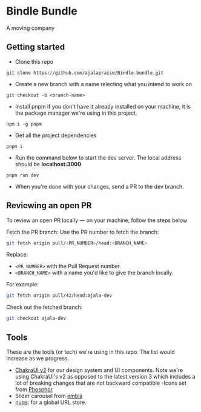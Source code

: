 # Bindle Bundle

A moving company

## Getting started
- Clone this repo

```shell
git clone https://github.com/ajalapraise/Bindle-bundle.git
```

- Create a new branch with a name relecting what you intend to work on

```shell
git checkout -b <branch-name>
```

- Install pnpm if you don't have it already installed on your machine, it is the package manager we're using in this project.

```shell
npm i -g pnpm

```

- Get all the project dependencies

```shell
pnpm i
```

- Run the command below to start the dev server. The local address should be **localhost:3000**
```shell
pnpm run dev
```

- When you're done with your changes, send a PR to the dev branch.

## Reviewing an open PR

To review an open PR locally &mdash; on your machine, follow the steps below

Fetch the PR branch: Use the PR number to fetch the branch:

```bash
git fetch origin pull/<PR_NUMBER>/head:<BRANCH_NAME>
```

Replace:
- `<PR_NUMBER>` with the Pull Request number.
- `<BRANCH_NAME>` with a name you'd like to give the branch locally.

For example:
```bash
git fetch origin pull/42/head:ajala-dev
```

Check out the fetched branch:

```bash
git checkout ajala-dev
```

## Tools

These are the tools (or tech) we're using in this repo. The list would increase as we progress.

- [ChakraUI v2](https://v2.chakra-ui.com/) for our design system and UI components. Note we're using ChakraUI's v2 as opposed to the latest version 3 which includes a lot of breaking changes that are not backward compatible
-Icons set from [Phosphor](https://phosphoricons.com/)
- Slider carousel from [embla](https://www.embla-carousel.com/)
- [nuqs](https://nuqs.47ng.com/docs): for a global URL store.


